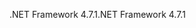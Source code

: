 <span data-ttu-id="9f686-101">.NET Framework 4.7.1</span><span class="sxs-lookup"><span data-stu-id="9f686-101">.NET Framework 4.7.1</span></span>
